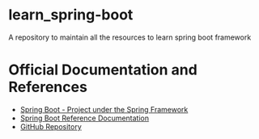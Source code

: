 # learn_spring-boot
A repository to maintain all the resources to learn spring boot framework

# Official Documentation and References
 - [Spring Boot - Project under the Spring Framework](https://spring.io/projects/spring-boot)
 - [Spring Boot Reference Documentation](https://docs.spring.io/spring-boot/docs/current/reference/htmlsingle/)
 - [GitHub Repository](https://github.com/spring-projects/spring-boot)
